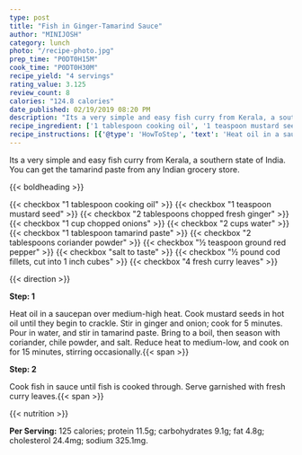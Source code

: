 ```yaml
---
type: post
title: "Fish in Ginger-Tamarind Sauce"
author: "MINIJOSH"
category: lunch
photo: "/recipe-photo.jpg"
prep_time: "P0DT0H15M"
cook_time: "P0DT0H30M"
recipe_yield: "4 servings"
rating_value: 3.125
review_count: 8
calories: "124.8 calories"
date_published: 02/19/2019 08:20 PM
description: "Its a very simple and easy fish curry from Kerala, a southern state of India. You can get the tamarind paste from any Indian grocery store."
recipe_ingredient: ['1 tablespoon cooking oil', '1 teaspoon mustard seed', '2 tablespoons chopped fresh ginger', '1 cup chopped onions', '2 cups water', '1 tablespoon tamarind paste', '2 tablespoons coriander powder', '½ teaspoon ground red pepper', 'salt to taste', '½ pound cod fillets, cut into 1 inch cubes', '4 fresh curry leaves']
recipe_instructions: [{'@type': 'HowToStep', 'text': 'Heat oil in a saucepan over medium-high heat.  Cook mustard seeds in hot oil until they begin to crackle. Stir in ginger and onion; cook for 5 minutes. Pour in water, and stir in tamarind paste. Bring to a boil, then season with coriander, chile powder, and salt.  Reduce heat to medium-low, and cook on for 15 minutes, stirring occasionally.\n'}, {'@type': 'HowToStep', 'text': 'Cook fish in sauce until fish is cooked through. Serve garnished with fresh curry leaves.\n'}]
---
```


Its a very simple and easy fish curry from Kerala, a southern state of India. You can get the tamarind paste from any Indian grocery store. 

{{< boldheading >}}

{{< checkbox "1 tablespoon cooking oil" >}}
{{< checkbox "1 teaspoon mustard seed" >}}
{{< checkbox "2 tablespoons chopped fresh ginger" >}}
{{< checkbox "1 cup chopped onions" >}}
{{< checkbox "2 cups water" >}}
{{< checkbox "1 tablespoon tamarind paste" >}}
{{< checkbox "2 tablespoons coriander powder" >}}
{{< checkbox "½ teaspoon ground red pepper" >}}
{{< checkbox "salt to taste" >}}
{{< checkbox "½ pound cod fillets, cut into 1 inch cubes" >}}
{{< checkbox "4  fresh curry leaves" >}}


{{< direction >}}

**Step: 1**

Heat oil in a saucepan over medium-high heat.  Cook mustard seeds in hot oil until they begin to crackle. Stir in ginger and onion; cook for 5 minutes. Pour in water, and stir in tamarind paste. Bring to a boil, then season with coriander, chile powder, and salt.  Reduce heat to medium-low, and cook on for 15 minutes, stirring occasionally.{{< span >}}

**Step: 2**

Cook fish in sauce until fish is cooked through. Serve garnished with fresh curry leaves.{{< span >}}

{{< nutrition >}}

**Per Serving:** 125 calories; protein 11.5g; carbohydrates 9.1g; fat 4.8g; cholesterol 24.4mg; sodium 325.1mg.